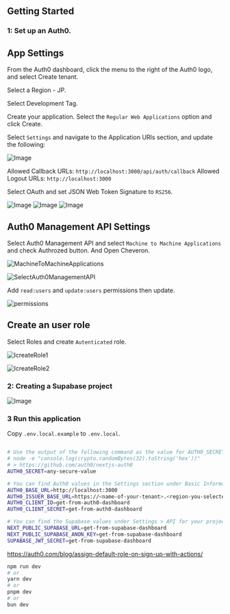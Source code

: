 ## Getting Started

### 1: Set up an Auth0.

## App Settings

From the Auth0 dashboard, click the menu to the right of the Auth0 logo, and select Create tenant.

Select a Region - JP.

Select Development Tag.

Create your application. Select the `Regular Web Applications` option and click Create.

Select `Settings` and navigate to the Application URIs section, and update the following:

![Image](https://github.com/user-attachments/assets/06465bbf-7b3a-4334-836e-c9bf1bc054cd)

Allowed Callback URLs: `http://localhost:3000/api/auth/callback`
Allowed Logout URLs: `http://localhost:3000`

Select OAuth and set JSON Web Token Signature to `RS256`.

![Image](https://github.com/user-attachments/assets/644b5421-12aa-4583-853f-28940824ff17)
![Image](https://github.com/user-attachments/assets/05f17c99-4447-46a3-9816-57333af1aafb)
![Image](https://github.com/user-attachments/assets/59f1898e-18ef-47cc-a173-9b0ed2b6c803)

## Auth0 Management API Settings

Select Auth0 Management API and select `Machine to Machine Applications` and check Authrozed button. And Open Cheveron.

![MachineToMachineApplications](https://github.com/user-attachments/assets/5dd3d72b-53fc-469e-ba5e-0e8bdb4e7b93)

![SelectAuth0ManagementAPI](https://github.com/user-attachments/assets/91b68db3-4d99-4cca-8628-40c67225a69d)

Add `read:users` and `update:users` permissions then update.

![permissions](https://github.com/user-attachments/assets/0761dd70-b93b-401f-8bed-b08aabe6bfce)

## Create an user role

Select Roles and create `Autenticated` role.

![IcreateRole1](https://github.com/user-attachments/assets/516318f3-3ff7-4528-9b0b-c0bf3f375cd3)

![IcreateRole2](https://github.com/user-attachments/assets/31872540-82d5-4527-b526-af33a1f21b00)

### 2: Creating a Supabase project

![Image](https://github.com/user-attachments/assets/b035bdd9-597d-4497-8342-c81cc8467ad5)

### 3 Run this application

Copy `.env.local.example` to `.env.local`.

```bash

# Use the output of the following command as the value for AUTH0_SECRET.
# node -e "console.log(crypto.randomBytes(32).toString('hex'))"
# > https://github.com/auth0/nextjs-auth0
AUTH0_SECRET=any-secure-value

# You can find Auth0 values in the Settings section under Basic Information for your application.
AUTH0_BASE_URL=http://localhost:3000
AUTH0_ISSUER_BASE_URL=https://<name-of-your-tenant>.<region-you-selected>.auth0.com
AUTH0_CLIENT_ID=get-from-auth0-dashboard
AUTH0_CLIENT_SECRET=get-from-auth0-dashboard

# You can find the Supabase values under Settings > API for your project.
NEXT_PUBLIC_SUPABASE_URL=get-from-supabase-dashboard
NEXT_PUBLIC_SUPABASE_ANON_KEY=get-from-supabase-dashboard
SUPABASE_JWT_SECRET=get-from-supabase-dashboard
```

https://auth0.com/blog/assign-default-role-on-sign-up-with-actions/

```bash
npm run dev
# or
yarn dev
# or
pnpm dev
# or
bun dev
```
